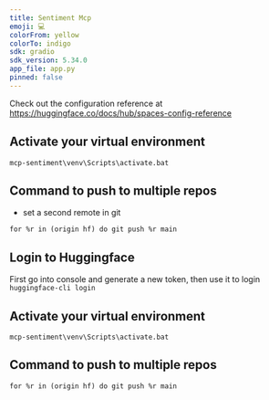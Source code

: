 ```yaml
---
title: Sentiment Mcp
emoji: 💻
colorFrom: yellow
colorTo: indigo
sdk: gradio
sdk_version: 5.34.0
app_file: app.py
pinned: false
---
```


Check out the configuration reference at https://huggingface.co/docs/hub/spaces-config-reference

## Activate your virtual environment
```mcp-sentiment\venv\Scripts\activate.bat``` 

## Command to push to multiple repos
- set a second remote in git

```for %r in (origin hf) do git push %r main```

## Login to Huggingface
First go into console and generate a new token, then use it to login
```huggingface-cli login```
## Activate your virtual environment
```mcp-sentiment\venv\Scripts\activate.bat``` 

## Command to push to multiple repos
```for %r in (origin hf) do git push %r main```